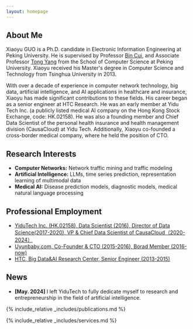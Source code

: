 ```yaml
---
layout: homepage
---
```


## About Me

Xiaoyu GUO is a Ph.D. candidate in Electronic Information Engineering at Peking University. He is supervised by Professor <a href="https://cuibinpku.github.io/"><autocolor>Bin Cui</autocolor></a>, and Associate Professor <a href="https://yangtonghome.github.io/"><autocolor>Tong Yang</autocolor></a> from the School of Computer Science at Peking University. Xiaoyu received his Master's degree in Computer Science and Technology from Tsinghua University in 2013. 

With over a decade of experience in computer network technology, big data, artificial intelligence, and AI applications in healthcare and insurance, Xiaoyu has made significant contributions to these fields. His career began as a senior engineer at HTC Research. He was an early member at Yidu Tech Inc. (a publicly listed medical AI company on the Hong Kong Stock Exchange, code: HK.02158). He was also a founding member and Chief Data Scientist of the personal health insurance and health management division (CausaCloud) at Yidu Tech. Additionally, Xiaoyu co-founded a cross-border medical company, where he held the position of CTO.

## Research Interests
- **Computer Networks:** Network traffic mining and traffic modeling
- **Artificial Intelligence:** LLMs, time series prediction, representation learning of multimodal data
- **Medical AI:** Disease prediction models, diagnostic models, medical natural language processing

## Professional Employment
<ul style="margin:0 0 5px;">
  <li><a href="https://www.yidutechgroup.com/en"><autocolor>YiduTech Inc. (HK.02158), Data Scientist (2016),  Director of Data Science(2017-2020), VP & Chief Data Scientist of CausaCloud（2020-2024）</autocolor></a></li>
  <li><a href="https://www.uyunbaby.com/"><autocolor>Uyunbaby.com, Co-Founder & CTO (2015-2016), Borad Member (2016-now)</autocolor></a></li>
  <li><a href="https://www.htc.com/us/"><autocolor>HTC, Big Data&AI Research Center,  Senior Engineer (2013-2015)</autocolor></a></li>
</ul>

## News
- **[May. 2024]** I left YiduTech to fully dedicate myself to research and entrepreneurship in the field of artificial intelligence.

{% include_relative _includes/publications.md %}

{% include_relative _includes/services.md %}
